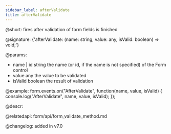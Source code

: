 ```yaml
---
sidebar_label: afterValidate
title: afterValidate
---          
```


@short: fires after validation of form fields is finished

@signature: {'afterValidate: (name: string, value: any, isValid: boolean) => void;'}

@params:
- name | id    string  the name (or id, if the name is not specified) of the Form control
- value   any     the value to be validated
- isValid       boolean     the result of validation

@example:
form.events.on("AfterValidate", function(name, value, isValid) {
    console.log("AfterValidate", name, value, isValid); 
});


@descr:

@relatedapi: form/api/form_validate_method.md

@changelog: added in v7.0
